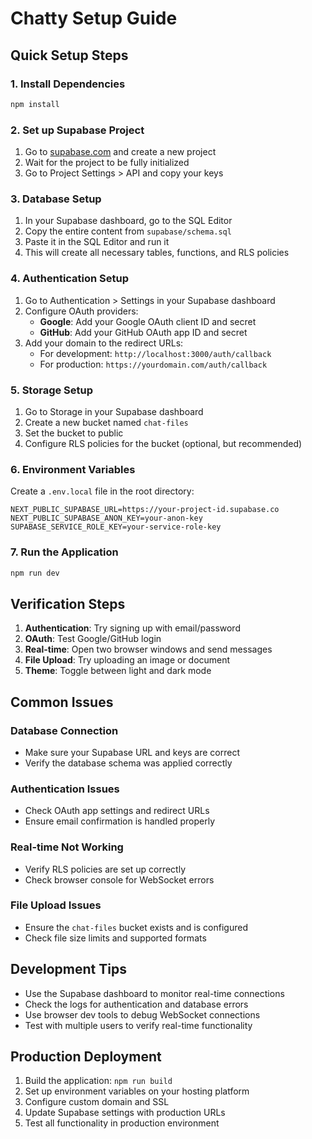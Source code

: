 # Chatty Setup Guide

## Quick Setup Steps

### 1. Install Dependencies
```bash
npm install
```

### 2. Set up Supabase Project

1. Go to [supabase.com](https://supabase.com) and create a new project
2. Wait for the project to be fully initialized
3. Go to Project Settings > API and copy your keys

### 3. Database Setup

1. In your Supabase dashboard, go to the SQL Editor
2. Copy the entire content from `supabase/schema.sql`
3. Paste it in the SQL Editor and run it
4. This will create all necessary tables, functions, and RLS policies

### 4. Authentication Setup

1. Go to Authentication > Settings in your Supabase dashboard
2. Configure OAuth providers:
   - **Google**: Add your Google OAuth client ID and secret
   - **GitHub**: Add your GitHub OAuth app ID and secret
3. Add your domain to the redirect URLs:
   - For development: `http://localhost:3000/auth/callback`
   - For production: `https://yourdomain.com/auth/callback`

### 5. Storage Setup

1. Go to Storage in your Supabase dashboard
2. Create a new bucket named `chat-files`
3. Set the bucket to public
4. Configure RLS policies for the bucket (optional, but recommended)

### 6. Environment Variables

Create a `.env.local` file in the root directory:

```env
NEXT_PUBLIC_SUPABASE_URL=https://your-project-id.supabase.co
NEXT_PUBLIC_SUPABASE_ANON_KEY=your-anon-key
SUPABASE_SERVICE_ROLE_KEY=your-service-role-key
```

### 7. Run the Application

```bash
npm run dev
```

## Verification Steps

1. **Authentication**: Try signing up with email/password
2. **OAuth**: Test Google/GitHub login
3. **Real-time**: Open two browser windows and send messages
4. **File Upload**: Try uploading an image or document
5. **Theme**: Toggle between light and dark mode

## Common Issues

### Database Connection
- Make sure your Supabase URL and keys are correct
- Verify the database schema was applied correctly

### Authentication Issues
- Check OAuth app settings and redirect URLs
- Ensure email confirmation is handled properly

### Real-time Not Working
- Verify RLS policies are set up correctly
- Check browser console for WebSocket errors

### File Upload Issues
- Ensure the `chat-files` bucket exists and is configured
- Check file size limits and supported formats

## Development Tips

- Use the Supabase dashboard to monitor real-time connections
- Check the logs for authentication and database errors
- Use browser dev tools to debug WebSocket connections
- Test with multiple users to verify real-time functionality

## Production Deployment

1. Build the application: `npm run build`
2. Set up environment variables on your hosting platform
3. Configure custom domain and SSL
4. Update Supabase settings with production URLs
5. Test all functionality in production environment
